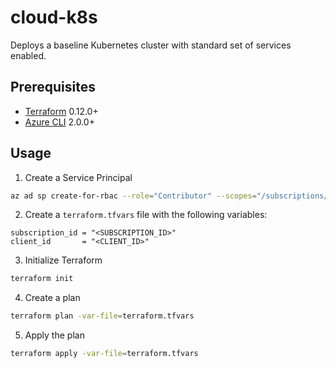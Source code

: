 # cloud-k8s
Deploys a baseline Kubernetes cluster with standard set of services enabled.

## Prerequisites
- [Terraform](https://www.terraform.io/downloads.html) 0.12.0+
- [Azure CLI](https://docs.microsoft.com/en-us/cli/azure/install-azure-cli?view=azure-cli-latest) 2.0.0+

## Usage

1. Create a Service Principal
```bash
az ad sp create-for-rbac --role="Contributor" --scopes="/subscriptions/<SUBSCRIPTION_ID>"
```

2. Create a `terraform.tfvars` file with the following variables:
```hcl
subscription_id = "<SUBSCRIPTION_ID>"
client_id       = "<CLIENT_ID>"
```

3. Initialize Terraform
```bash
terraform init
```

4. Create a plan
```bash
terraform plan -var-file=terraform.tfvars
```

5. Apply the plan
```bash
terraform apply -var-file=terraform.tfvars
```
